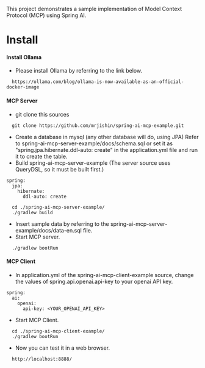 This project demonstrates a sample implementation of Model Context Protocol (MCP) using Spring AI.

# Install
#### Install Ollama
- Please install Ollama by referring to the link below.
```
  https://ollama.com/blog/ollama-is-now-available-as-an-official-docker-image
```
#### MCP Server
- git clone this sources
```
  git clone https://github.com/mrjishin/spring-ai-mcp-example.git
```
- Create a database in mysql (any other database will do, using JPA)
  Refer to spring-ai-mcp-server-example/docs/schema.sql or set it as "spring.jpa.hibernate.ddl-auto: create" in the application.yml file and run it to create the table.
- Build spring-ai-mcp-server-example (The server source uses QueryDSL, so it must be built first.)
```
spring:
  jpa:
    hibernate:
      ddl-auto: create
```
```
  cd ./spring-ai-mcp-server-example/
  ./gradlew build
```
- Insert sample data by referring to the spring-ai-mcp-server-example/docs/data-en.sql file.
- Start MCP server.
```
  ./gradlew bootRun
```
#### MCP Client
- In application.yml of the spring-ai-mcp-client-example source, change the values ​​of spring.api.openai.api-key to your openai API key.
```
spring:
  ai:
    openai:
      api-key: <YOUR_OPENAI_API_KEY>
```
- Start MCP Client.
```
  cd ./spring-ai-mcp-client-example/
  ./gradlew bootRun
```
- Now you can test it in a web browser.
```
  http://localhost:8888/
```
